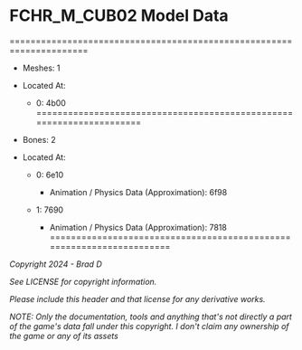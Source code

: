 # FCHR_M_CUB02 Model Data
=====================================================================

* Meshes: 1

* Located At:

  * 0: 4b00
=====================================================================

* Bones: 2

* Located At:

  * 0: 6e10

    * Animation / Physics Data (Approximation): 6f98

  * 1: 7690

    * Animation / Physics Data (Approximation): 7818
=====================================================================

*Copyright 2024 - Brad D*

*See LICENSE for copyright information.*

*Please include this header and that license for any derivative works.*

*NOTE: Only the documentation, tools and anything that's not directly a part of the game's data fall under this copyright. I don't claim any ownership of the game or any of its assets*
